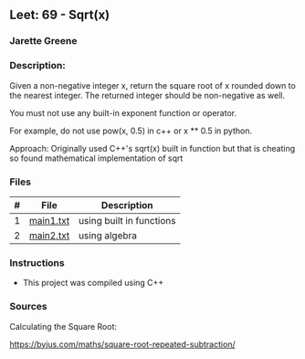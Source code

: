 ## Leet: 69 -  Sqrt(x)
### Jarette Greene
### Description:

Given a non-negative integer x, return the square root of x rounded down to the nearest integer. The returned integer should be non-negative as well.

You must not use any built-in exponent function or operator.

For example, do not use pow(x, 0.5) in c++ or x ** 0.5 in python.

Approach: Originally used C++'s sqrt(x) built in function but that is cheating so found mathematical implementation of sqrt

### Files

|   #   | File                       | Description                                                |
| :---: | -------------------------- | ---------------------------------------------------------- |
|   1   | [main1.txt](https://github.com/Jarette/4883-Prog-Tech/blob/main/Assignments/P69/main.txt)     |using built in functions                                             |
|   2   | [main2.txt](https://github.com/Jarette/4883-Prog-Tech/blob/main/Assignments/P96/main.txt)     |using algebra                                            |


### Instructions

- This project was compiled using C++

### Sources

Calculating the Square Root:

https://byjus.com/maths/square-root-repeated-subtraction/
